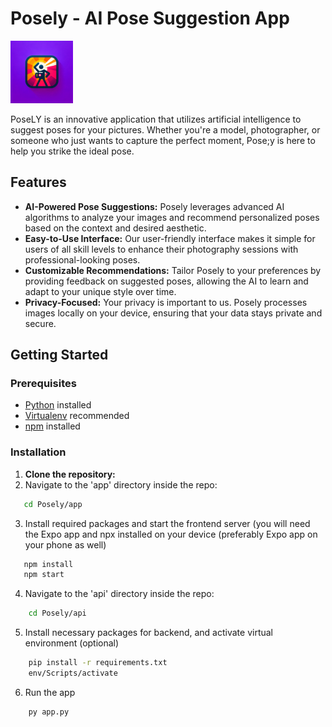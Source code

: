 # Posely - AI Pose Suggestion App

<img src="https://github.com/Jalil-g/Posely/blob/main/logo.png?raw=true" alt="Posely Logo" width="100">

PoseLY is an innovative application that utilizes artificial intelligence to suggest poses for your pictures. Whether you're a model, photographer, or someone who just wants to capture the perfect moment, Pose;y is here to help you strike the ideal pose.

## Features

- **AI-Powered Pose Suggestions:** Posely leverages advanced AI algorithms to analyze your images and recommend personalized poses based on the context and desired aesthetic.
- **Easy-to-Use Interface:** Our user-friendly interface makes it simple for users of all skill levels to enhance their photography sessions with professional-looking poses.
- **Customizable Recommendations:** Tailor Posely to your preferences by providing feedback on suggested poses, allowing the AI to learn and adapt to your unique style over time.
- **Privacy-Focused:** Your privacy is important to us. Posely processes images locally on your device, ensuring that your data stays private and secure.

## Getting Started

### Prerequisites

- [Python](https://www.python.org/) installed
- [Virtualenv](https://virtualenv.pypa.io/) recommended
- [npm](https://www.npmjs.com/package/npx) installed

### Installation

1. **Clone the repository:**
2.  Navigate to the 'app' directory inside the repo:
   ``` bash
      cd Posely/app
```
3. Install required packages and start the frontend server (you will need the Expo app and npx installed on your device (preferably Expo app on your phone as well)
```bash
   npm install
   npm start
```

4. Navigate to the 'api' directory inside the repo:
```bash
    cd Posely/api
```

5. Install necessary packages for backend, and activate virtual environment (optional)
```bash
    pip install -r requirements.txt
    env/Scripts/activate
```

6. Run the app
```bash
    py app.py
```


